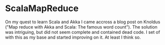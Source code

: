 ScalaMapReduce
==============

On my quest to learn Scala and Akka I came accross a blog post on Knoldus ("Map reduce with Akka and Scala: The famous word count"). The solution was intriguing, but did not seem complete and contained dead code. I set of with this as my base and started improving on it. At least I think so.
